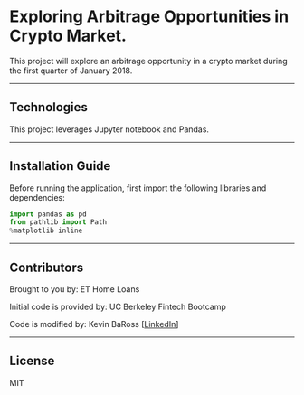 # Exploring Arbitrage Opportunities in Crypto Market.
This project will explore an arbitrage opportunity in a crypto market during the first quarter of January 2018.

---

## Technologies

This project leverages Jupyter notebook and Pandas.

---

## Installation Guide

Before running the application, first import the following libraries and dependencies:

```python
import pandas as pd
from pathlib import Path
%matplotlib inline
```

---

## Contributors

Brought to you by: ET Home Loans

Initial code is provided by: UC Berkeley Fintech Bootcamp

Code is modified by: Kevin BaRoss [[LinkedIn](https://www.linkedin.com/in/kevin-baross/)]


---
## License
MIT


